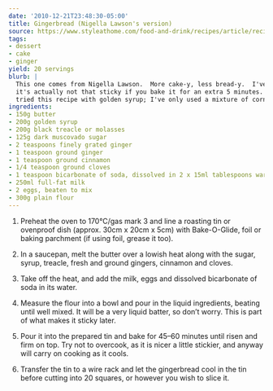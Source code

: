```yaml
---
date: '2010-12-21T23:48:30-05:00'
title: Gingerbread (Nigella Lawson's version)
source: https://www.styleathome.com/food-and-drink/recipes/article/recipe-nigella-s-sticky-gingerbread
tags:
- dessert
- cake
- ginger
yield: 20 servings
blurb: |
  This one comes from Nigella Lawson.  More cake-y, less bread-y.  I've found that's 
  it's actually not that sticky if you bake it for an extra 5 minutes.  I've never
  tried this recipe with golden syrup; I've only used a mixture of corn syrup and honey.
ingredients:
- 150g butter
- 200g golden syrup
- 200g black treacle or molasses
- 125g dark muscovado sugar
- 2 teaspoons finely grated ginger
- 1 teaspoon ground ginger
- 1 teaspoon ground cinnamon
- 1/4 teaspoon ground cloves
- 1 teaspoon bicarbonate of soda, dissolved in 2 x 15ml tablespoons warm water
- 250ml full-fat milk
- 2 eggs, beaten to mix
- 300g plain flour
---
```


1. Preheat the oven to 170°C/gas mark 3 and line a roasting tin or ovenproof
   dish (approx. 30cm x 20cm x 5cm) with Bake-O-Glide, foil or baking
   parchment (if using foil, grease it too).

1. In a saucepan, melt the butter over a lowish heat along with the sugar,
   syrup, treacle, fresh and ground gingers, cinnamon and cloves.

1. Take off the heat, and add the milk, eggs and dissolved bicarbonate of soda in its water.

1. Measure the flour into a bowl and pour in the liquid ingredients, beating
   until well mixed. It will be a very liquid batter, so don’t worry. This
   is part of what makes it sticky later.

1. Pour it into the prepared tin and bake for 45–60 minutes until risen and
   firm on top. Try not to overcook, as it is nicer a little stickier, and
   anyway will carry on cooking as it cools.

1. Transfer the tin to a wire rack and let the gingerbread cool in the tin
   before cutting into 20 squares, or however you wish to slice it.
